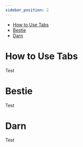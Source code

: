 ```yaml
---
sidebar_position: 2
---
```

- [How to Use Tabs](#how-to-use-tabs)
- [Bestie](#bestie)
- [Darn](#darn)

# How to Use Tabs
Test
# Bestie
Test
# Darn
Test